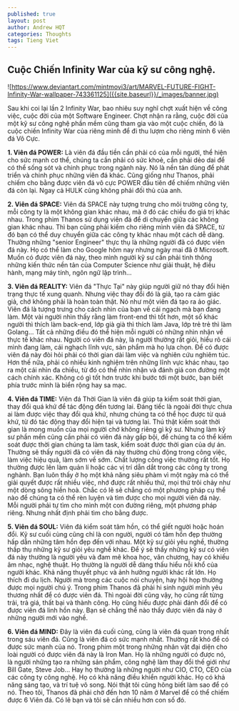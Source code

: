 ```yaml
---
published: true
layout: post
author: Andrew HQT
categories: Thoughts
tags: Tieng Viet
---
```

## Cuộc Chiến Infinity War của kỹ sư công nghệ.
![https://www.deviantart.com/mintmovi3/art/MARVEL-FUTURE-FIGHT-Infinity-War-wallpaper-743361125]({{site.baseurl}}/_images/banner.jpg)


Sau khi coi lại lần 2 Infinity War, bao nhiêu suy nghĩ chợt xuất hiện về công việc, cuộc đời của một Software Engineer. Chợt nhận ra rằng, cuộc đời của một kỹ sư công nghệ phần mềm cũng tham gia vào một cuộc chiến, đó là cuộc chiến Infinity War của riêng mình để đi thu lượm cho riêng mình 6 viên đá Vô Cực. 

**1. Viên đá POWER:** Là viên đá đầu tiền cần phải có của mỗi người, thể hiện cho sức mạnh cơ thể, chúng ta cần phải có sức khoẻ, cần phải dẻo dai để có thể sống sót và chinh phục trong ngành này. Nó là nền tản dùng để phát triển và chinh phục những viên đá khác. Cũng giống như Thanos, phải chiếm cho bằng được viên đá vô cực POWER đầu tiên để chiếm những viên đá còn lại. Ngay cả HULK cũng không phải đối thủ của anh. 

**2. Viên đá SPACE:** Viên đá SPACE này tượng trưng cho môi trường công ty, mỗi công ty là một không gian khác nhau, mà ở đó các chiều đo giá trị khác nhau. Trong phim Thanos sử dụng viên đá để di chuyển giữa các không gian khác nhau. Thì bạn cũng phải kiếm cho riêng mình viên đá SPACE, từ đó bạn có thể duy chuyển giữa các công ty khác nhau một cách dễ dàng. Thường những "senior Engineer" thực thụ là những người đã có được viên đá này. Họ có thể làm cho Google hôm nay nhưng ngày mai đã ở Microsoft. Muốn có được viên đá này, theo mình người kỹ sư cần phải tinh thông những kiến thức nền tản của Computer Science như giải thuật, hệ điều hành, mạng máy tính, ngôn ngữ lập trình...

**3. Viên đá REALITY:** Viên đá "Thực Tại" này giúp người giữ nó thay đổi hiện trạng thực tế xung quanh. Nhưng việc thay đổi đó là giả, tạo ra cảm giác giả, chớ không phải là hoàn toàn thật. Nó như một viên đá tạo ra ảo giác. Viên đá là tượng trưng cho cách nhìn của bạn về cái ngạch mà bạn đang làm. Một vài người nhìn thấy rằng làm front-end thì tốt hơn, một số khác người thì thích làm back-end, lớp già già thì thích làm Java, lớp trẻ trẻ thì làm Golang... Tất cả những điều đó thể hiện mỗi người có những nhìn nhận về thực tế khác nhau. Người có viên đá này, là người thường rất giỏi, hiểu rõ cái mình đang làm, cái nghạch lĩnh vực, sản phẩm mà họ lựa chọn. Để có được viên đá này đòi hỏi phải có thời gian dài làm việc và nghiên cứu nghiêm túc. Hơn thế nữa, phải có nhiều kinh nghiệm trên những lĩnh vực khác nhau, tạo ra một cái nhìn đa chiều, từ đó có thể nhìn nhận và đánh giá con đường một cách chính xác. Không có gì tốt hơn trước khi bước tới một bước, bạn biết phía trước mình là biển rộng hay sa mạc.

**4. Viên đá TIME:** Viên đá Thời Gian là viên đá giúp ta kiểm soát thời gian, thay đổi quá khứ để tác động đến tương lai. Đáng tiếc là ngoài đời thực chưa ai làm được việc thay đổi quá khứ, nhưng chúng ta có thể học được từ quá khứ, từ đó tác động thay đổi hiện tại và tương lai. Thú thật kiểm soát thời gian là mong muốn của mọi người chớ không riêng gì kỹ sư. Nhưng làm kỹ sư phần mền cũng cần phải có viên đá này gấp bội, để chúng ta có thể kiểm soát được thời gian chúng ta làm task, kiểm soát được thời gian của dự án. Thường sẽ thấy người đã có viên đá này thường chủ động trong công việc, làm việc hiệu quả, làm sớm về sớm. Chất lượng công việc thường rất tốt. Họ thường được lên làm quản lí hoặc các vị trí dẫn dắt trong các công ty trong nghành. Bạn luôn thấy ở họ một khả năng siêu phàm vì một ngày mà có thể giải quyết được rất nhiều việc, nhớ được rất nhiều thứ, mọi thứ trôi chảy như một dòng sông hiền hoà. Chắc có lẽ sẽ chẳng có một phương pháp cụ thể nào để chúng ta có thể rèn luyện và tìm được cho mọi người viên đá này. Mỗi người phải tự tìm cho mình một con đường riêng, một phương pháp riêng. Nhưng nhất định phải tìm cho bằng được. 

**5. Viên đá SOUL:** Viên đá kiểm soát tâm hồn, có thể giết người hoặc hoán đổi. Kỹ sư cuối cùng cũng chỉ là con người, người có tâm hồn đẹp thường hấp dẫn những tâm hồn đẹp đến với nhau. Một kỹ sư giỏi yêu nghề, thường thấp thụ những kỹ sư giỏi yêu nghề khác. Để ý sẽ thấy những kỹ sư có viên đá này thường là người yêu và đam mê khoa học, văn chương, hay có khiếu âm nhạc, nghệ thuật. Họ thường là người dễ dàng thấu hiểu nỗi khổ của người khác. Khả năng thuyết phục và ảnh hưởng người khác rất lớn. Họ thích đi du lịch. Người mà trong các cuộc nói chuyện, hay hội họp thường được mọi người chú ý. Trong phim Thanos đã phải hi sinh người mình yêu thương nhất để có được viên đá. Thì ngoài đời cũng vậy, họ cũng rất từng trải, trả giá, thất bại và thành công. Họ cũng hiểu được phải đánh đổi để có được viên đá linh hồn này. Bạn sẽ chẳng thể nào thấy được viên đá này ở những người mới vào nghề.  

**6. Viên đá MIND:** Đây là viên đá cuối cùng, cũng là viên đá quan trọng nhất trong sáu viên đá. Cũng là viên đá có sức mạnh nhất.  Thường rất khó để có được sức mạnh của nó. Trong phim một trong những nhân vật đại diện cho loài người có được viên đá này là Iron Man.  Họ là những người có được nó, là người những tạo ra những sản phẩm, công nghệ làm thay đổi thế giới như Bill Gate, Steve Job... Hay họ thường là những người như CIO, CTO, CEO của các công ty công nghệ. Họ có khả năng điều khiển người khác. Họ có khả năng sáng tạo, và trí tuệ vô song. Nói thật tôi cũng hông biết làm sao để có nó. Theo tôi, Thanos đã phải chờ đến hơn 10 năm ở Marvel để có thể chiếm được 6 Viên đá. Có lẽ bạn và tôi sẽ cần nhiều hơn con số đó.
